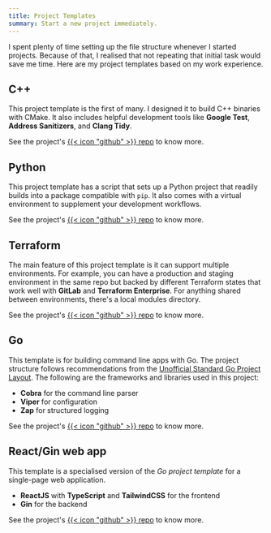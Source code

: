 ```yaml
---
title: Project Templates
summary: Start a new project immediately.
---
```

I spent plenty of time setting up the file structure whenever I started projects. Because of that, I realised that not
repeating that initial task would save me time. Here are my project templates based on my work experience.

## C++

This project template is the first of many. I designed it to build C++ binaries with CMake. It also includes helpful
development tools like **Google Test**, **Address Sanitizers**, and **Clang Tidy**.

See the project's [{{< icon "github" >}} repo](https://github.com/ginolatorilla/cpp-cmake-template/) to know more.

## Python

This project template has a script that sets up a Python project that readily builds into a package compatible with `pip`.
It also comes with a virtual environment to supplement your development workflows.

See the project's [{{< icon "github" >}} repo](https://github.com/ginolatorilla/python3-template/) to know more.

## Terraform

The main feature of this project template is it can support multiple environments. For example, you can have
a production and staging environment in the same repo but backed by different Terraform states
that work well with **GitLab** and **Terraform Enterprise**. For anything shared between environments, there's a local modules directory.

See the project's [{{< icon "github" >}} repo](https://github.com/ginolatorilla/terraform-template/) to know more.

## Go

This template is for building command line apps with Go. The project structure follows recommendations from the
[Unofficial Standard Go Project Layout](https://github.com/golang-standards/project-layout). The following are the
frameworks and libraries used in this project:

- **Cobra** for the command line parser
- **Viper** for configuration
- **Zap** for structured logging

See the project's [{{< icon "github" >}} repo](https://github.com/ginolatorilla/go-template/) to know more.

## React/Gin web app

This template is a specialised version of the _Go project template_ for a single-page web application.

- **ReactJS** with **TypeScript** and **TailwindCSS** for the frontend
- **Gin** for the backend

See the project's [{{< icon "github" >}} repo](https://github.com/ginolatorilla/react-go-template/) to know more.
